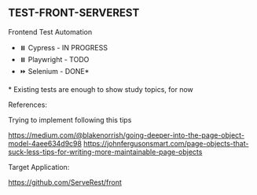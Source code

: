 ## TEST-FRONT-SERVEREST


Frontend Test Automation

- :pause_button:  Cypress - IN PROGRESS
- :pause_button: Playwright - TODO
- :fast_forward: Selenium - DONE* 

\* Existing tests are enough to show study topics, for now

References:

Trying to implement following this tips

https://medium.com/@blakenorrish/going-deeper-into-the-page-object-model-4aee634d9c98
https://johnfergusonsmart.com/page-objects-that-suck-less-tips-for-writing-more-maintainable-page-objects


Target Application:

https://github.com/ServeRest/front
